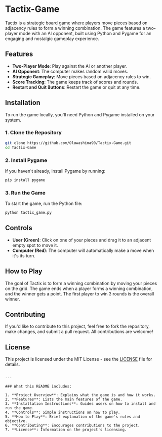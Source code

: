 # Tactix-Game
Tactix is a strategic board game where players move pieces based on adjacency rules to form a winning combination. The game features a two-player mode with an AI opponent, built using Python and Pygame for an engaging and nostalgic gameplay experience.

## Features
- **Two-Player Mode**: Play against the AI or another player.
- **AI Opponent**: The computer makes random valid moves.
- **Strategic Gameplay**: Move pieces based on adjacency rules to win.
- **Score Tracking**: The game keeps track of scores and rounds.
- **Restart and Quit Buttons**: Restart the game or quit at any time.

## Installation

To run the game locally, you'll need Python and Pygame installed on your system.

### 1. Clone the Repository

```bash
git clone https://github.com/Oluwashina90/Tactix-Game.git
cd Tactix-Game
```

### 2. Install Pygame

If you haven't already, install Pygame by running:

```bash
pip install pygame
```

### 3. Run the Game

To start the game, run the Python file:

```bash
python tactix_game.py
```

## Controls

- **User (Green)**: Click on one of your pieces and drag it to an adjacent empty spot to move it.
- **Computer (Red)**: The computer will automatically make a move when it's its turn.

## How to Play

The goal of Tactix is to form a winning combination by moving your pieces on the grid. The game ends when a player forms a winning combination, and the winner gets a point. The first player to win 3 rounds is the overall winner.

## Contributing

If you'd like to contribute to this project, feel free to fork the repository, make changes, and submit a pull request. All contributions are welcome!

## License

This project is licensed under the MIT License - see the [LICENSE](LICENSE) file for details.
```

---

### What this README includes:

1. **Project Overview**: Explains what the game is and how it works.
2. **Features**: Lists the main features of the game.
3. **Installation Instructions**: Guides users on how to install and run the game.
4. **Controls**: Simple instructions on how to play.
5. **How to Play**: Brief explanation of the game's rules and objective.
6. **Contributing**: Encourages contributions to the project.
7. **License**: Information on the project's licensing.
